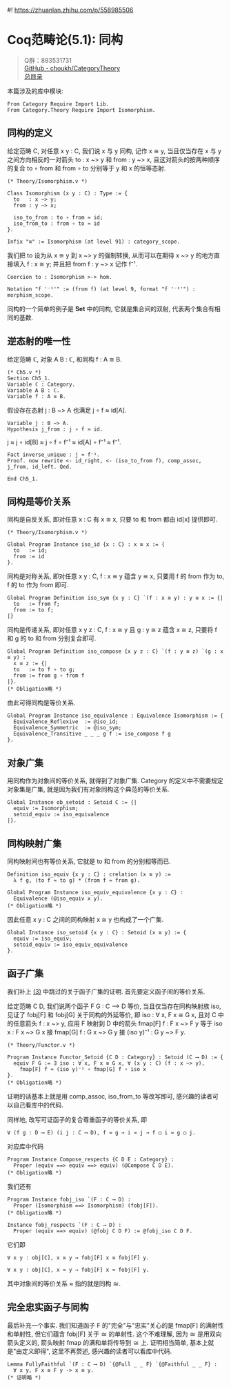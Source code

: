 #! https://zhuanlan.zhihu.com/p/558985506
# Coq范畴论(5.1): 同构

> Q群：893531731  
> [GitHub - choukh/CategoryTheory](https://github.com/choukh/CategoryTheory)  
> [总目录](https://zhuanlan.zhihu.com/p/556697215)  

本篇涉及的库中模块:

```Coq
From Category Require Import Lib.
From Category.Theory Require Import Isomorphism.
```

## 同构的定义

给定范畴 C, 对任意 x y : C, 我们说 x 与 y 同构, 记作 x ≅ y, 当且仅当存在 x 与 y 之间方向相反的一对箭头 to : x ~> y 和 from : y ~> x, 且这对箭头的按两种顺序的复合 to ∘ from 和 from ∘ to 分别等于 y 和 x 的恒等态射.

```Coq
(* Theory/Isomorphism.v *)

Class Isomorphism (x y : C) : Type := {
  to   : x ~> y;
  from : y ~> x;

  iso_to_from : to ∘ from ≈ id;
  iso_from_to : from ∘ to ≈ id
}.

Infix "≅" := Isomorphism (at level 91) : category_scope.
```

我们把 to 设为从 x ≅ y 到 x ~> y 的强制转换, 从而可以在期待 x ~> y 的地方直接填入 f : x ≅ y; 并且把 from f : y ~> x 记作 f⁻¹.

```Coq
Coercion to : Isomorphism >-> hom.

Notation "f '⁻¹'" := (from f) (at level 9, format "f '⁻¹'") : morphism_scope.
```

同构的一个简单的例子是 **Set** 中的同构, 它就是集合间的双射, 代表两个集合有相同的基数.

## 逆态射的唯一性

给定范畴 ℂ, 对象 A B : ℂ, 和同构 f : A ≅ B.

```Coq
(* Ch5.v *)
Section Ch5_1.
Variable ℂ : Category.
Variable A B : ℂ.
Variable f : A ≅ B.
```

假设存在态射 j : B ~> A 也满足 j ∘ f ≈ id[A].

```Coq
Variable j : B ~> A.
Hypothesis j_from : j ∘ f ≈ id.
```

j ≈ j ∘ id[B] ≈ j ∘ f ∘ f⁻¹ ≈ id[A] ∘ f⁻¹ ≈ f⁻¹.

```Coq
Fact inverse_unique : j ≈ f⁻¹.
Proof. now rewrite <- id_right, <- (iso_to_from f), comp_assoc, j_from, id_left. Qed.

End Ch5_1.
```

## 同构是等价关系

同构是自反关系, 即对任意 x : C 有 x ≅ x, 只要 to 和 from 都由 id[x] 提供即可.

```Coq
(* Theory/Isomorphism.v *)

Global Program Instance iso_id {x : C} : x ≅ x := {
  to   := id;
  from := id
}.
```

同构是对称关系, 即对任意 x y : C, f : x ≅ y 蕴含 y ≅ x, 只要用 f 的 from 作为 to, f 的 to 作为 from 即可.

```Coq
Global Program Definition iso_sym {x y : C} `(f : x ≅ y) : y ≅ x := {|
  to   := from f;
  from := to f;
|}
```

同构是传递关系, 即对任意 x y z : C, f : x ≅ y 且 g : y ≅ z 蕴含 x ≅ z, 只要将 f 和 g 的 to 和 from 分别复合即可.

```Coq
Global Program Definition iso_compose {x y z : C} `(f : y ≅ z) `(g : x ≅ y) :
  x ≅ z := {|
  to   := to f ∘ to g;
  from := from g ∘ from f
|}.
(* Obligation略 *)
```

由此可得同构是等价关系.

```Coq
Global Program Instance iso_equivalence : Equivalence Isomorphism := {
  Equivalence_Reflexive  := @iso_id;
  Equivalence_Symmetric  := @iso_sym;
  Equivalence_Transitive _ _ _ g f := iso_compose f g
}.
```

## 对象广集

用同构作为对象间的等价关系, 就得到了对象广集. Category 的定义中不需要规定对象集是广集, 就是因为我们有对象同构这个典范的等价关系.

```Coq
Global Instance ob_setoid : Setoid C := {|
  equiv := Isomorphism;
  setoid_equiv := iso_equivalence
|}.
```

## 同构映射广集

同构映射间也有等价关系, 它就是 to 和 from 的分别相等而已.

```Coq
Definition iso_equiv {x y : C} : crelation (x ≅ y) :=
  λ f g, (to f ≈ to g) * (from f ≈ from g).

Global Program Instance iso_equiv_equivalence {x y : C} :
  Equivalence (@iso_equiv x y).
(* Obligation略 *)
```

因此任意 x y : C 之间的同构映射 x ≅ y 也构成了一个广集.

```Coq
Global Instance iso_setoid {x y : C} : Setoid (x ≅ y) := {
  equiv := iso_equiv;
  setoid_equiv := iso_equiv_equivalence
}.
```

## 函子广集

我们补上 [(3)](https://zhuanlan.zhihu.com/p/557512972) 中跳过的关于函子广集的证明. 首先要定义函子间的等价关系.

给定范畴 C D, 我们说两个函子 F G : C ⟶ D 等价, 当且仅当存在同构映射族 iso, 见证了 fobj[F] 和 fobj[G] 关于同构的外延等价, 即 iso : ∀ x, F x ≅ G x, 且对 C 中的任意箭头 f : x ~> y, 应用 F 映射到 D 中的箭头 fmap[F] f : F x ~> F y 等于 iso x : F x ~> G x 接 fmap[G] f : G x ~> G y 接 (iso y)⁻¹ : G y ~> F y.

```Coq
(* Theory/Functor.v *)

Program Instance Functor_Setoid {C D : Category} : Setoid (C ⟶ D) := {
  equiv F G := ∃ iso : ∀ x, F x ≅ G x, ∀ (x y : C) (f : x ~> y),
    fmap[F] f ≈ (iso y)⁻¹ ∘ fmap[G] f ∘ iso x
}.
(* Obligation略 *)
```

证明的话基本上就是用 comp_assoc, iso_from_to 等改写即可, 感兴趣的读者可以自己看库中的代码.

同样地, 改写可证函子的复合尊重函子的等价关系, 即

```
∀ (f g : D ⟶ E) (i j : C ⟶ D), f ≈ g → i ≈ j → f ◯ i ≈ g ◯ j.
```

对应库中代码

```Coq
Program Instance Compose_respects {C D E : Category} :
  Proper (equiv ==> equiv ==> equiv) (@Compose C D E).
(* Obligation略 *)
```

我们还有

```Coq
Program Instance fobj_iso `(F : C ⟶ D) :
  Proper (Isomorphism ==> Isomorphism) (fobj[F]).
(* Obligation略 *)

Instance fobj_respects `(F : C ⟶ D) :
  Proper (equiv ==> equiv) (@fobj C D F) := @fobj_iso C D F.
```

它们即

```Coq
∀ x y : obj[C], x ≅ y → fobj[F] x ≅ fobj[F] y.

∀ x y : obj[C], x ≈ y → fobj[F] x ≈ fobj[F] y.
```

其中对象间的等价关系 ≈ 指的就是同构 ≅.

## 完全忠实函子与同构

最后补充一个事实. 我们知道函子 F 的"完全"与"忠实"关心的是 fmap[F] 的满射性和单射性, 但它们蕴含 fobj[F] 关于 ≅ 的单射性. 这个不难理解, 因为 ≅ 是用双向箭头定义的, 箭头映射 fmap 的满和单将传导到 ≅ 上. 证明相当简单, 基本上就是"由定义即得", 这里不再赘述, 感兴趣的读者可以看库中代码.

```Coq
Lemma FullyFaithful `(F : C ⟶ D) `{@Full _ _ F} `{@Faithful _ _ F} :
  ∀ x y, F x ≅ F y -> x ≅ y.
(* 证明略 *)
```
